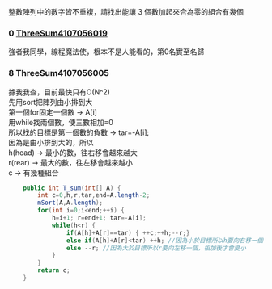 
整數陣列中的數字皆不重複，請找出能讓 3 個數加起來合為零的組合有幾個

### 0 [ThreeSum4107056019](https://github.com/liao2000/Algorithms-Meet-Java/tree/master/Homework/HW02_ThreeSum)
強者我同學，線程魔法使，根本不是人能看的，第0名實至名歸

### 8 ThreeSum4107056005  
據我我查，目前最快只有O(N^2)  
先用sort把陣列由小排到大  
第一個for固定一個數 -> A[i]  
用while找兩個數，使三數相加=0   
所以找的目標是第一個數的負數 -> tar=-A[i];  
因為是由小排到大的，所以  
h(head) -> 最小的數，往右移會越來越大  
r(rear) -> 最大的數，往左移會越來越小  
c 	-> 有幾種組合  
````java
	public int T_sum(int[] A) {
		int c=0,h,r,tar,end=A.length-2;
		mSort(A,A.length);
		for(int i=0;i<end;++i) {
			h=i+1; r=end+1; tar=-A[i];
			while(h<r) {
				if(A[h]+A[r]==tar) { ++c;++h;--r;}
				else if(A[h]+A[r]<tar) ++h; //因為小於目標所以h要向右移一個，相加後才會變大
				else --r; //因為大於目標所以r要向左移一個，相加後才會變小
			}
		}
		return c;
	}
````

